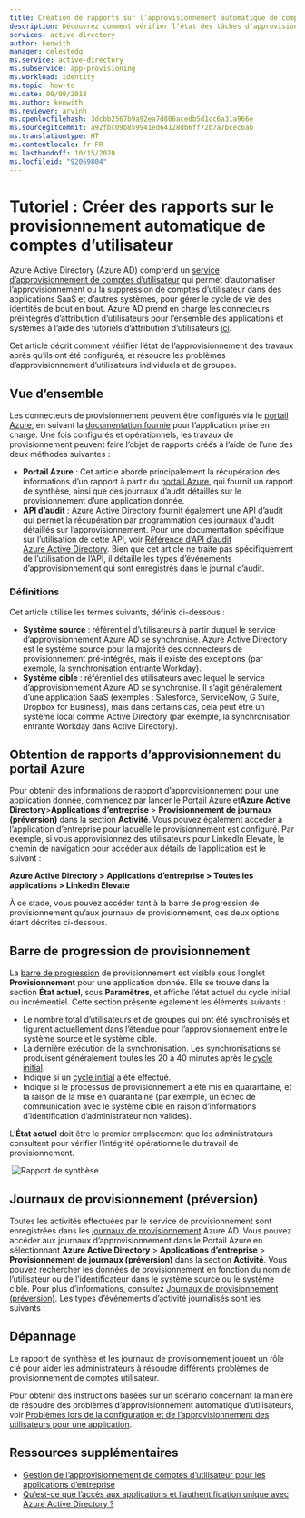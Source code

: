 ```yaml
---
title: Création de rapports sur l’approvisionnement automatique de comptes d’utilisateur pour les applications SaaS
description: Découvrez comment vérifier l’état des tâches d’approvisionnement automatique de comptes d’utilisateur et comment résoudre les problèmes d’approvisionnement d’utilisateurs individuels.
services: active-directory
author: kenwith
manager: celestedg
ms.service: active-directory
ms.subservice: app-provisioning
ms.workload: identity
ms.topic: how-to
ms.date: 09/09/2018
ms.author: kenwith
ms.reviewer: arvinh
ms.openlocfilehash: 3dcbb2567b9a92ea7d806acedb5d1cc6a31a966e
ms.sourcegitcommit: a92fbc09b859941ed64128db6ff72b7a7bcec6ab
ms.translationtype: HT
ms.contentlocale: fr-FR
ms.lasthandoff: 10/15/2020
ms.locfileid: "92069804"
---
```

# <a name="tutorial-reporting-on-automatic-user-account-provisioning"></a>Tutoriel : Créer des rapports sur le provisionnement automatique de comptes d’utilisateur

Azure Active Directory (Azure AD) comprend un [service d’approvisionnement de comptes d’utilisateur](user-provisioning.md) qui permet d’automatiser l’approvisionnement ou la suppression de comptes d’utilisateur dans des applications SaaS et d’autres systèmes, pour gérer le cycle de vie des identités de bout en bout. Azure AD prend en charge les connecteurs préintégrés d’attribution d’utilisateurs pour l’ensemble des applications et systèmes à l’aide des tutoriels d’attribution d’utilisateurs [ici](../saas-apps/tutorial-list.md).

Cet article décrit comment vérifier l’état de l’approvisionnement des travaux après qu’ils ont été configurés, et résoudre les problèmes d’approvisionnement d’utilisateurs individuels et de groupes.

## <a name="overview"></a>Vue d’ensemble

Les connecteurs de provisionnement peuvent être configurés via le [portail Azure](https://portal.azure.com), en suivant la [documentation fournie](../saas-apps/tutorial-list.md) pour l’application prise en charge. Une fois configurés et opérationnels, les travaux de provisionnement peuvent faire l’objet de rapports créés à l’aide de l’une des deux méthodes suivantes :

* **Portail Azure** : Cet article aborde principalement la récupération des informations d’un rapport à partir du [portail Azure](https://portal.azure.com), qui fournit un rapport de synthèse, ainsi que des journaux d’audit détaillés sur le provisionnement d’une application donnée.
* **API d’audit** : Azure Active Directory fournit également une API d’audit qui permet la récupération par programmation des journaux d’audit détaillés sur l’approvisionnement. Pour une documentation spécifique sur l’utilisation de cette API, voir [Référence d’API d’audit Azure Active Directory](/graph/api/resources/directoryaudit). Bien que cet article ne traite pas spécifiquement de l’utilisation de l’API, il détaille les types d’événements d’approvisionnement qui sont enregistrés dans le journal d’audit.

### <a name="definitions"></a>Définitions

Cet article utilise les termes suivants, définis ci-dessous :

* **Système source** : référentiel d’utilisateurs à partir duquel le service d’approvisionnement Azure AD se synchronise. Azure Active Directory est le système source pour la majorité des connecteurs de provisionnement pré-intégrés, mais il existe des exceptions (par exemple, la synchronisation entrante Workday).
* **Système cible** : référentiel des utilisateurs avec lequel le service d’approvisionnement Azure AD se synchronise. Il s’agit généralement d’une application SaaS (exemples : Salesforce, ServiceNow, G Suite, Dropbox for Business), mais dans certains cas, cela peut être un système local comme Active Directory (par exemple, la synchronisation entrante Workday dans Active Directory).

## <a name="getting-provisioning-reports-from-the-azure-portal"></a>Obtention de rapports d’approvisionnement du portail Azure

Pour obtenir des informations de rapport d’approvisionnement pour une application donnée, commencez par lancer le [Portail Azure](https://portal.azure.com) et**Azure Active Directory**&gt;**Applications d’entreprise** &gt; **Provisionnement de journaux (préversion)** dans la section **Activité**. Vous pouvez également accéder à l’application d’entreprise pour laquelle le provisionnement est configuré. Par exemple, si vous approvisionnez des utilisateurs pour LinkedIn Elevate, le chemin de navigation pour accéder aux détails de l’application est le suivant :

**Azure Active Directory &gt; Applications d’entreprise &gt; Toutes les applications &gt; LinkedIn Elevate**

À ce stade, vous pouvez accéder tant à la barre de progression de provisionnement qu’aux journaux de provisionnement, ces deux options étant décrites ci-dessous.

## <a name="provisioning-progress-bar"></a>Barre de progression de provisionnement

La [barre de progression](application-provisioning-when-will-provisioning-finish-specific-user.md#view-the-provisioning-progress-bar) de provisionnement est visible sous l’onglet **Provisionnement** pour une application donnée. Elle se trouve dans la section **État actuel**, sous **Paramètres**, et affiche l’état actuel du cycle initial ou incrémentiel. Cette section présente également les éléments suivants :

* Le nombre total d’utilisateurs et de groupes qui ont été synchronisés et figurent actuellement dans l’étendue pour l’approvisionnement entre le système source et le système cible.
* La dernière exécution de la synchronisation. Les synchronisations se produisent généralement toutes les 20 à 40 minutes après le [cycle initial](../app-provisioning/how-provisioning-works.md#provisioning-cycles-initial-and-incremental).
* Indique si un [cycle initial](../app-provisioning/how-provisioning-works.md#provisioning-cycles-initial-and-incremental) a été effectué.
* Indique si le processus de provisionnement a été mis en quarantaine, et la raison de la mise en quarantaine (par exemple, un échec de communication avec le système cible en raison d’informations d’identification d’administrateur non valides).

L’**État actuel** doit être le premier emplacement que les administrateurs consultent pour vérifier l’intégrité opérationnelle du travail de provisionnement.

 ![Rapport de synthèse](./media/check-status-user-account-provisioning/provisioning-progress-bar-section.png)

## <a name="provisioning-logs-preview"></a>Journaux de provisionnement (préversion)

Toutes les activités effectuées par le service de provisionnement sont enregistrées dans les [journaux de provisionnement](../reports-monitoring/concept-provisioning-logs.md?context=azure/active-directory/manage-apps/context/manage-apps-context) Azure AD. Vous pouvez accéder aux journaux d’approvisionnement dans le Portail Azure en sélectionnant **Azure Active Directory** &gt; **Applications d’entreprise** &gt; **Provisionnement de journaux (préversion)** dans la section **Activité**. Vous pouvez rechercher les données de provisionnement en fonction du nom de l’utilisateur ou de l’identificateur dans le système source ou le système cible. Pour plus d’informations, consultez [Journaux de provisionnement (préversion)](../reports-monitoring/concept-provisioning-logs.md?context=azure/active-directory/manage-apps/context/manage-apps-context). Les types d’événements d’activité journalisés sont les suivants :

## <a name="troubleshooting"></a>Dépannage

Le rapport de synthèse et les journaux de provisionnement jouent un rôle clé pour aider les administrateurs à résoudre différents problèmes de provisionnement de comptes utilisateur.

Pour obtenir des instructions basées sur un scénario concernant la manière de résoudre des problèmes d’approvisionnement automatique d’utilisateurs, voir [Problèmes lors de la configuration et de l’approvisionnement des utilisateurs pour une application](../app-provisioning/application-provisioning-config-problem.md).

## <a name="additional-resources"></a>Ressources supplémentaires

* [Gestion de l’approvisionnement de comptes d’utilisateur pour les applications d’entreprise](configure-automatic-user-provisioning-portal.md)
* [Qu’est-ce que l’accès aux applications et l’authentification unique avec Azure Active Directory ?](../manage-apps/what-is-single-sign-on.md)